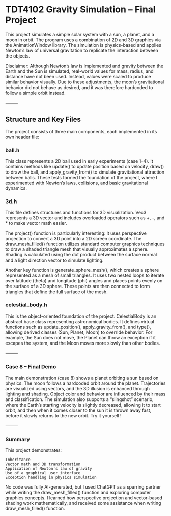 # TDT4102 Gravity Simulation – Final Project

This project simulates a simple solar system with a sun, a planet, and a moon in orbit. The program uses a combination of 2D and 3D graphics via the AnimationWindow library. The simulation is physics-based and applies Newton’s law of universal gravitation to replicate the interaction between the objects.

Disclaimer: Although Newton’s law is implemented and gravity between the Earth and the Sun is simulated, real-world values for mass, radius, and distance have not been used. Instead, values were scaled to produce similar behavior visually. Due to these adjustments, the moon’s gravitational behavior did not behave as desired, and it was therefore hardcoded to follow a simple orbit instead.

⸻

## Structure and Key Files

The project consists of three main components, each implemented in its own header file:

### ball.h

This class represents a 2D ball used in early experiments (case 1–4). It contains methods like update() to update position based on velocity, draw() to draw the ball, and apply_gravity_from() to simulate gravitational attraction between balls. These tests formed the foundation of the project, where I experimented with Newton’s laws, collisions, and basic gravitational dynamics.

### 3d.h

This file defines structures and functions for 3D visualization. Vec3 represents a 3D vector and includes overloaded operators such as +, -, and * to make vector math easier.

The project() function is particularly interesting: it uses perspective projection to convert a 3D point into a 2D screen coordinate. The draw_mesh_filled() function utilizes standard computer graphics techniques to draw a shaded triangle mesh that visually approximates a sphere. Shading is calculated using the dot product between the surface normal and a light direction vector to simulate lighting.

Another key function is generate_sphere_mesh(), which creates a sphere represented as a mesh of small triangles. It uses two nested loops to iterate over latitude (theta) and longitude (phi) angles and places points evenly on the surface of a 3D sphere. These points are then connected to form triangles that define the full surface of the mesh.

### celestial_body.h

This is the object-oriented foundation of the project. CelestialBody is an abstract base class representing astronomical bodies. It defines virtual functions such as update_position(), apply_gravity_from(), and type(), allowing derived classes (Sun, Planet, Moon) to override behavior. For example, the Sun does not move, the Planet can throw an exception if it escapes the system, and the Moon moves more slowly than other bodies.

⸻

### Case 8 – Final Demo

The main demonstration (case 8) shows a planet orbiting a sun based on physics. The moon follows a hardcoded orbit around the planet. Trajectories are visualized using vectors, and the 3D illusion is enhanced through lighting and shading. Object color and behavior are influenced by their mass and classification. The simulation also supports a “slingshot” scenario, where the Earth’s starting velocity is slightly decreased, allowing it to start orbit, and then when it comes closer to the sun it is thrown away fast, before it slowly returns to the new orbit. Try it yourself!

⸻

### Summary

This project demonstrates:

    Inheritance 
	Vector math and 3D transformation
	Application of Newton’s law of gravity
    Use of a graphical user interface
	Exception handling in physics simulation

No code was fully AI-generated, but I used ChatGPT as a sparring partner while writing the draw_mesh_filled() function and exploring computer graphics concepts. I learned how perspective projection and vector-based shading work mathematically, and received some assistance when writing draw_mesh_filled() function.